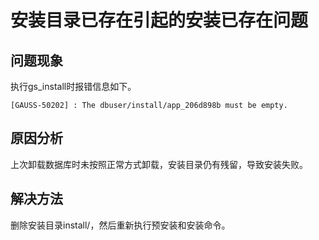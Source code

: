 # 安装目录已存在引起的安装已存在问题

## 问题现象

执行gs_install时报错信息如下。

```
[GAUSS-50202] : The dbuser/install/app_206d898b must be empty.
```

## 原因分析

上次卸载数据库时未按照正常方式卸载，安装目录仍有残留，导致安装失败。

## 解决方法

删除安装目录install/，然后重新执行预安装和安装命令。